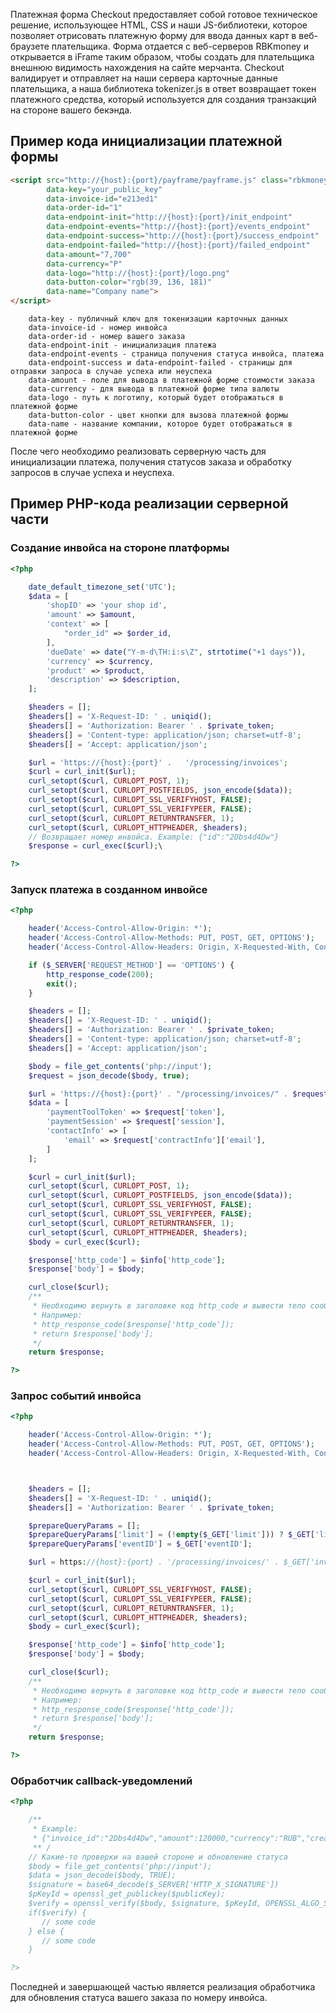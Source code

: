 Платежная форма Checkout предоставляет собой готовое техническое решение, использующее HTML, CSS и наши JS-библиотеки, которое позволяет отрисовать платежную форму для ввода данных карт в веб-браузете плательщика. Форма отдается с веб-серверов RBKmoney и открывается в iFrame таким образом, чтобы создать для плательщика внешнюю видимость нахождения на сайте мерчанта.
Checkout валидирует и отправляет на наши сервера карточные данные плательщика, а наша библиотека tokenizer.js в ответ возвращает токен платежного средства, который используется для создания транзакций на стороне вашего бекэнда.

## Пример кода инициализации платежной формы

```html
<script src="http://{host}:{port}/payframe/payframe.js" class="rbkmoney-checkout"
        data-key="your_public_key"
        data-invoice-id="e213ed1"
        data-order-id="1"
        data-endpoint-init="http://{host}:{port}/init_endpoint"
        data-endpoint-events="http://{host}:{port}/events_endpoint"
        data-endpoint-success="http://{host}:{port}/success_endpoint"
        data-endpoint-failed="http://{host}:{port}/failed_endpoint"
        data-amount="7,700"
        data-currency="Р"
        data-logo="http://{host}:{port}/logo.png"
        data-button-color="rgb(39, 136, 181)"
        data-name="Company name">
</script>
```

```
    data-key - публичный ключ для токенизации карточных данных
    data-invoice-id - номер инвойса
    data-order-id - номер вашего заказа
    data-endpoint-init - инициализация платежа
    data-endpoint-events - страница получения статуса инвойса, платежа
    data-endpoint-success и data-endpoint-failed - страницы для отправки запроса в случае успеха или неуспеха
    data-amount - поле для вывода в платежной форме стоимости заказа
    data-currency - для вывода в платежной форме типа валюты
    data-logo - путь к логотипу, который будет отображаться в платежной форме
    data-button-color - цвет кнопки для вызова платежной формы
    data-name - название компании, которое будет отображаться в платежной форме
```

После чего необходимо реализовать серверную часть для инициализации платежа, получения статусов заказа и обработку запросов в случае успеха и неуспеха.

## Пример PHP-кода реализации серверной части

### Создание инвойса на стороне платформы
```php
<?php

    date_default_timezone_set('UTC');
    $data = [
        'shopID' => 'your shop id',
        'amount' => $amount,
        'context' => [
            "order_id" => $order_id,
        ],
        'dueDate' => date("Y-m-d\TH:i:s\Z", strtotime("+1 days")),
        'currency' => $currency,
        'product' => $product,
        'description' => $description,
    ];

    $headers = [];
    $headers[] = 'X-Request-ID: ' . uniqid();
    $headers[] = 'Authorization: Bearer ' . $private_token;
    $headers[] = 'Content-type: application/json; charset=utf-8';
    $headers[] = 'Accept: application/json';

    $url = 'https://{host}:{port}' .   '/processing/invoices';
    $curl = curl_init($url);
    curl_setopt($curl, CURLOPT_POST, 1);
    curl_setopt($curl, CURLOPT_POSTFIELDS, json_encode($data));
    curl_setopt($curl, CURLOPT_SSL_VERIFYHOST, FALSE);
    curl_setopt($curl, CURLOPT_SSL_VERIFYPEER, FALSE);
    curl_setopt($curl, CURLOPT_RETURNTRANSFER, 1);
    curl_setopt($curl, CURLOPT_HTTPHEADER, $headers);
    // Возвращает номер инвойса. Example: {"id":"2Dbs4d4Dw"}
    $response = curl_exec($curl);\

?>
```

### Запуск платежа в созданном инвойсе
```php
<?php

    header('Access-Control-Allow-Origin: *');
    header('Access-Control-Allow-Methods: PUT, POST, GET, OPTIONS');
    header('Access-Control-Allow-Headers: Origin, X-Requested-With, Content-Type, Accept, Authorization, X-Request-ID');

    if ($_SERVER['REQUEST_METHOD'] == 'OPTIONS') {
        http_response_code(200);
        exit();
    }

    $headers = [];
    $headers[] = 'X-Request-ID: ' . uniqid();
    $headers[] = 'Authorization: Bearer ' . $private_token;
    $headers[] = 'Content-type: application/json; charset=utf-8';
    $headers[] = 'Accept: application/json';

    $body = file_get_contents('php://input');
    $request = json_decode($body, true);

    $url = 'https://{host}:{port}' . "/processing/invoices/" . $request['invoiceId'] . '/payments';
    $data = [
        'paymentToolToken' => $request['token'],
        'paymentSession' => $request['session'],
        'contactInfo' => [
            'email' => $request['contractInfo']['email'],
        ]
    ];

    $curl = curl_init($url);
    curl_setopt($curl, CURLOPT_POST, 1);
    curl_setopt($curl, CURLOPT_POSTFIELDS, json_encode($data));
    curl_setopt($curl, CURLOPT_SSL_VERIFYHOST, FALSE);
    curl_setopt($curl, CURLOPT_SSL_VERIFYPEER, FALSE);
    curl_setopt($curl, CURLOPT_RETURNTRANSFER, 1);
    curl_setopt($curl, CURLOPT_HTTPHEADER, $headers);
    $body = curl_exec($curl);

    $response['http_code'] = $info['http_code'];
    $response['body'] = $body;

    curl_close($curl);
    /**
     * Необходимо вернуть в заголовке код http_code и вывести тело сообщения
     * Например:
     * http_response_code($response['http_code']);
     * return $response['body'];
     */
    return $response;

?>
```

### Запрос событий инвойса

```php
<?php

    header('Access-Control-Allow-Origin: *');
    header('Access-Control-Allow-Methods: PUT, POST, GET, OPTIONS');
    header('Access-Control-Allow-Headers: Origin, X-Requested-With, Content-Type, Accept, Authorization, X-Request-ID');



    $headers = [];
    $headers[] = 'X-Request-ID: ' . uniqid();
    $headers[] = 'Authorization: Bearer ' . $private_token;

    $prepareQueryParams = [];
    $prepareQueryParams['limit'] = (!empty($_GET['limit'])) ? $_GET['limit'] : 100000;
    $prepareQueryParams['eventID'] = $_GET['eventID'];

    $url = https://{host}:{port} . '/processing/invoices/' . $_GET['invoiceId'] . "/events?" . http_build_query($prepareQueryParams);

    $curl = curl_init($url);
    curl_setopt($curl, CURLOPT_SSL_VERIFYHOST, FALSE);
    curl_setopt($curl, CURLOPT_SSL_VERIFYPEER, FALSE);
    curl_setopt($curl, CURLOPT_RETURNTRANSFER, 1);
    curl_setopt($curl, CURLOPT_HTTPHEADER, $headers);
    $body = curl_exec($curl);

    $response['http_code'] = $info['http_code'];
    $response['body'] = $body;

    curl_close($curl);
    /**
     * Необходимо вернуть в заголовке код http_code и вывести тело сообщения
     * Например:
     * http_response_code($response['http_code']);
     * return $response['body'];
     */
    return $response;

?>
```

### Обработчик callback-уведомлений

```php
<?php

    /**
     * Example:
     * {"invoice_id":"2Dbs4d4Dw","amount":120000,"currency":"RUB","created_at":"2011-07-01T09:00:00Z","metadata":{"type":null,"data":"eyJvcmRlcl9pZCI6Im15X29yZGVyX2lkIn0=","setType":false,"setData":true},"status":"paid"}
     ** /
    // Какие-то проверки на вашей стороне и обновление статуса
    $body = file_get_contents('php://input');
    $data = json_decode($body, TRUE);
    $signature = base64_decode($_SERVER['HTTP_X_SIGNATURE'])
    $pKeyId = openssl_get_publickey($publicKey);
    $verify = openssl_verify($body, $signature, $pKeyId, OPENSSL_ALGO_SHA256);
    if($verify) { 
       // some code
    } else {
       // some code
    }

?>
```

Последней и завершающей частью является реализация обработчика для обновления статуса вашего заказа по номеру инвойса.